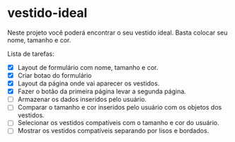 # vestido-ideal

Neste projeto você poderá encontrar o seu vestido ideal. Basta colocar seu nome, tamanho e cor.

Lista de tarefas:

- [x] Layout de formulário com nome, tamanho e cor.
- [x] Criar botao do formulário
- [x] Layout da página onde vai aparecer os vestidos.
- [x] Fazer o botão da primeira página levar a segunda página.
- [ ] Armazenar os dados inseridos pelo usuário.
- [ ] Comparar o tamanho e cor inseridos pelo usuário com os objetos dos vestidos.
- [ ] Selecionar os vestidos compatíveis com o tamanho e cor do usuário.
- [ ] Mostrar os vestidos compatíveis separando por lisos e bordados.
